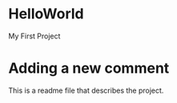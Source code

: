 # HelloWorld
My First Project
# Adding a new comment
This is a readme file that describes the project.

